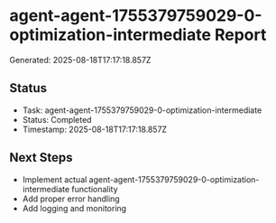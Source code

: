 # agent-agent-1755379759029-0-optimization-intermediate Report

Generated: 2025-08-18T17:17:18.857Z

## Status
- Task: agent-agent-1755379759029-0-optimization-intermediate
- Status: Completed
- Timestamp: 2025-08-18T17:17:18.857Z

## Next Steps
- Implement actual agent-agent-1755379759029-0-optimization-intermediate functionality
- Add proper error handling
- Add logging and monitoring
